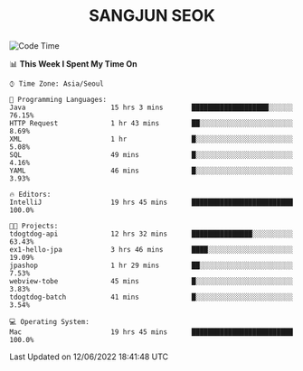 <h1>
 <p align="center">
   SANGJUN SEOK
 </p>
</h1>

<!--START_SECTION:waka-->
![Code Time](http://img.shields.io/badge/Code%20Time-0%20secs-blue)

📊 **This Week I Spent My Time On** 

```text
⌚︎ Time Zone: Asia/Seoul

💬 Programming Languages: 
Java                     15 hrs 3 mins       ███████████████████░░░░░░   76.15% 
HTTP Request             1 hr 43 mins        ██░░░░░░░░░░░░░░░░░░░░░░░   8.69% 
XML                      1 hr                █░░░░░░░░░░░░░░░░░░░░░░░░   5.08% 
SQL                      49 mins             █░░░░░░░░░░░░░░░░░░░░░░░░   4.16% 
YAML                     46 mins             █░░░░░░░░░░░░░░░░░░░░░░░░   3.93%

🔥 Editors: 
IntelliJ                 19 hrs 45 mins      █████████████████████████   100.0%

🐱‍💻 Projects: 
tdogtdog-api             12 hrs 32 mins      ███████████████░░░░░░░░░░   63.43% 
ex1-hello-jpa            3 hrs 46 mins       ████░░░░░░░░░░░░░░░░░░░░░   19.09% 
jpashop                  1 hr 29 mins        ██░░░░░░░░░░░░░░░░░░░░░░░   7.53% 
webview-tobe             45 mins             █░░░░░░░░░░░░░░░░░░░░░░░░   3.83% 
tdogtdog-batch           41 mins             █░░░░░░░░░░░░░░░░░░░░░░░░   3.54%

💻 Operating System: 
Mac                      19 hrs 45 mins      █████████████████████████   100.0%

```


 Last Updated on 12/06/2022 18:41:48 UTC
<!--END_SECTION:waka-->
